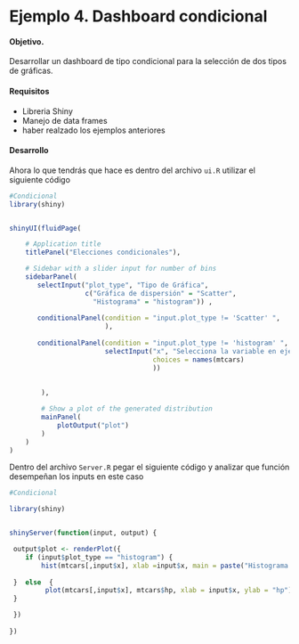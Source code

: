 # Ejemplo 4. Dashboard condicional

#### Objetivo.

Desarrollar un dashboard de tipo condicional para la selección de dos tipos de gráficas.

#### Requisitos
- Libreria Shiny
- Manejo de data frames
- haber realzado los ejemplos anteriores

#### Desarrollo

Ahora lo que tendrás que hace es dentro del archivo `ui.R` utilizar el siguiente código

```R
#Condicional
library(shiny)


shinyUI(fluidPage(

    # Application title
    titlePanel("Elecciones condicionales"),

    # Sidebar with a slider input for number of bins
    sidebarPanel(
       selectInput("plot_type", "Tipo de Gráfica", 
                   c("Gráfica de dispersión" = "Scatter", 
                     "Histograma" = "histogram")) ,
       
       conditionalPanel(condition = "input.plot_type != 'Scatter' ",
                        ),
       
       conditionalPanel(condition = "input.plot_type != 'histogram' ", 
                        selectInput("x", "Selecciona la variable en eje X", 
                                    choices = names(mtcars)
                                    ))
        
        
        ),

        # Show a plot of the generated distribution
        mainPanel(
            plotOutput("plot")
        )
    )
)
```

Dentro del archivo `Server.R` pegar el siguiente código y analizar que función desempeñan los inputs en este caso

```R
#Condicional

library(shiny)


shinyServer(function(input, output) {

 output$plot <- renderPlot({
    if (input$plot_type == "histogram") {
        hist(mtcars[,input$x], xlab =input$x, main = paste("Histograma de",input$x) )
        
 }  else  {
         plot(mtcars[,input$x], mtcars$hp, xlab = input$x, ylab = "hp")
 }      

 })
 
})
```


